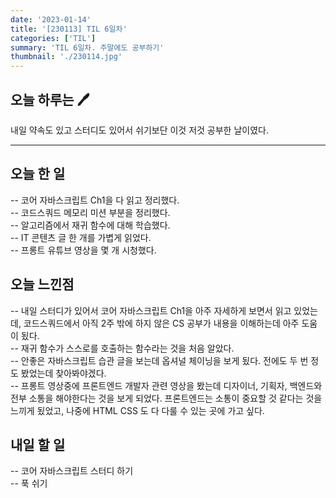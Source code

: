 ```yaml
---
date: '2023-01-14'
title: '[230113] TIL 6일차'
categories: ['TIL']
summary: 'TIL 6일차. 주말에도 공부하기'
thumbnail: './230114.jpg'
---
```


## 오늘 하루는 🖊️

내일 약속도 있고 스터디도 있어서 쉬기보단 이것 저것 공부한 날이였다.

---

## 오늘 한 일

-- 코어 자바스크립트 Ch1을 다 읽고 정리했다.</br>
-- 코드스쿼드 메모리 미션 부분을 정리했다.</br>
-- 알고리즘에서 재귀 함수에 대해 학습했다.</br>
-- IT 콘텐츠 글 한 개를 가볍게 읽었다.</br>
-- 프롱트 유튜브 영상을 몇 개 시청했다.</br>

## 오늘 느낀점

-- 내일 스터디가 있어서 코어 자바스크립트 Ch1을 아주 자세하게 보면서 읽고 있었는데, 코드스쿼드에서 아직 2주 밖에 하지 않은 CS 공부가 내용을 이해하는데 아주 도움이 됬다.</br>
-- 재귀 함수가 스스로를 호출하는 함수라는 것을 처음 알았다.</br>
-- 안좋은 자바스크립트 습관 글을 보는데 옵셔널 체이닝을 보게 됬다. 전에도 두 번 정도 봤었는데 찾아봐야겠다.</br>
-- 프롱트 영상중에 프론트엔드 개발자 관련 영상을 봤는데 디자이너, 기획자, 백엔드와 전부 소통을 해야한다는 것을 보게 되었다. 프론트엔드는 소통이 중요할 것 같다는 것을 느끼게 됬었고, 나중에 HTML CSS 도 다 다룰 수 있는 곳에 가고 싶다.

## 내일 할 일

-- 코어 자바스크립트 스터디 하기</br>
-- 푹 쉬기
